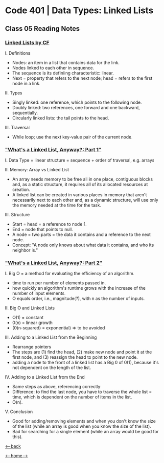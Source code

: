 # Code 401 | Data Types: Linked Lists

## Class 05 Reading Notes

### [Linked Lists by CF](https://codefellows.github.io/common_curriculum/data_structures_and_algorithms/Code_401/class-05/resources/singly_linked_list.html)

I. Definitions

- Nodes: an item in a list that contains data for the link.
- Nodes linked to each other in sequence.
- The sequence is its definiing characteristic: linear.
- Next = property that refers to the next node; head = refers to the first node in a link.

II. Types

- Singly linked: one reference, which points to the following node.
- Doubly linked: two references, one forward and one backward, sequentially.
- Circularly linked lists: the tail points to the head.

III. Traversal

- While loop; use the next key-value pair of the current node.

### ["What's a Linked List, Anyway?: Part 1"](https://medium.com/basecs/whats-a-linked-list-anyway-part-1-d8b7e6508b9d)

I. Data Type = linear structure = sequence + order of traversal, e.g. arrays

II. Memory: Array vs Linked List

- An array needs memory to be free all in one place, contiguous blocks and, as a static structure, it requires all of its allocated resources at creation.
- A linked list can be created in various places in memory that aren't necessarily next to each other and, as a dynamic structure, will use only the memory needed at the time for the task. 

III. Structure

- Start = head = a reference to node 1.
- End = node that points to null.
- A node = two parts = the data it contains and a reference to the next node.
- Concept: "A node only knows about what data it contains, and who its neighbor is."

### ["What's a Linked List, Anyway?: Part 2"](https://medium.com/basecs/whats-a-linked-list-anyway-part-2-131d96f71996)

I. Big O = a method for evaluating the efficiency of an algorithm.

- time to run per number of elements passed in.
- how quickly an algorithm's runtime grows with the increase of the number of input elements.
- O equals order, i.e., magnitude(?), with n as the number of inputs.

II. Big O and Linked Lists

- O(1) = constant
- 0(n) = linear growth
- (0(n-squared) = exponential) => to be avoided

III. Adding to a Linked List from the Beginning

- Rearrange pointers
- The steps are (1) find the head, (2) make new node and point it at the first node, and (3) reassign the head to point to the new node.
- adding a node to the front of a linked list has a Big 0 of 0(1), because it's not dependent on the length of the list.

IV. Adding to a Linked List from the End

- Same steps as above, referencing correctly
- Difference: to find the last node, you have to traverse the whole list = time, which is dependent on the number of items in the list.
- O(n).

V. Conclusion

- Good for adding/removing elements and when you don't know the size of the list (while an array is good when you know the size of the list). 
- Bad for searching for a single element (while an array would be good for this).

[<--back](401week1.md)

[<--home-->](../../README.md)
